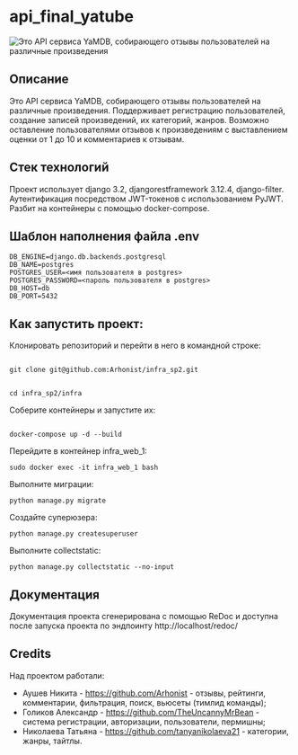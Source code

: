 # api_final_yatube

![Это API сервиса YaMDB, собирающего отзывы пользователей на различные произведения](https://github.com/Arhonist/yamdb_final/actions/workflows/yamdb_workflow.yml/badge.svg)

## Описание

Это API сервиса YaMDB, собирающего отзывы пользователей на различные произведения. Поддерживает регистрацию пользователей, создание записей произведений, их категорий, жанров. Возможно оставление пользователями отзывов к произведениям с выставлением оценки от 1 до 10 и комментариев к отзывам.

## Стек технологий

Проект использует django 3.2, djangorestframework 3.12.4, django-filter. Аутентификация посредством JWT-токенов с использованием PyJWT.
Разбит на контейнеры с помощью docker-compose.

## Шаблон наполнения файла .env

```
DB_ENGINE=django.db.backends.postgresql
DB_NAME=postgres
POSTGRES_USER=<имя пользователя в postgres>
POSTGRES_PASSWORD=<пароль пользователя в postgres>
DB_HOST=db
DB_PORT=5432
```

## Как запустить проект:

Клонировать репозиторий и перейти в него в командной строке:

```

git clone git@github.com:Arhonist/infra_sp2.git

```

```

cd infra_sp2/infra

```

Соберите контейнеры и запустите их:

```

docker-compose up -d --build

```

Перейдите в контейнер infra_web_1:

```
sudo docker exec -it infra_web_1 bash

```

Выполните миграции:

```
python manage.py migrate

```

Создайте суперюзера:

```
python manage.py createsuperuser

```

Выполните collectstatic:

```
python manage.py collectstatic --no-input

```

## Документация

Документация проекта сгенерирована с помощью ReDoc и доступна после запуска проекта по эндпоинту http://localhost/redoc/

## Credits

Над проектом работали:

- Аушев Никита - https://github.com/Arhonist - отзывы, рейтинги, комментарии, фильтрация, поиск, вьюсеты (тимлид команды);
- Голиков Александр - https://github.com/TheUncannyMrBean - система регистрации, авторизации, пользователи, пермишны;
- Николаева Татьяна - https://github.com/tanyanikolaeva21 - категории, жанры, тайтлы.
